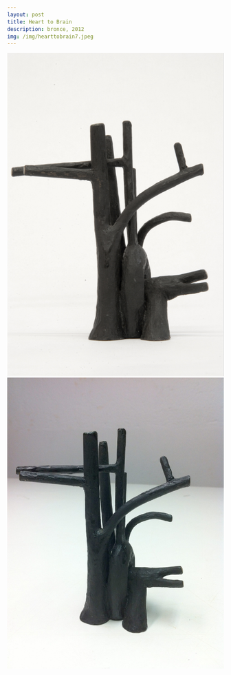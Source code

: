 ```yaml
---
layout: post
title: Heart to Brain
description: bronce, 2012
img: /img/hearttobrain7.jpeg
---
```




<div class="img_row">
  <img class="col three" src="/img/hearttobrain1.jpeg"/>
</div>


<div class="img_row">
  <img class="col three" src="/img/hearttobrain2.jpeg"/>
</div>
